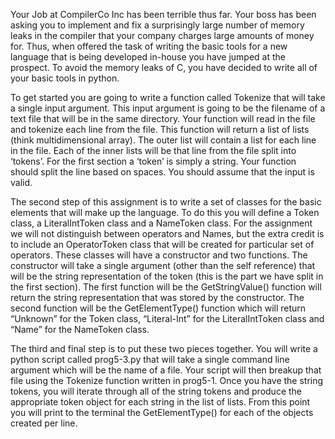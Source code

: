 Your Job at CompilerCo Inc has been terrible thus far. Your boss has been asking you to implement and fix a surprisingly large 
number of memory leaks in the compiler that your company charges large amounts of money for. Thus, when offered the task of writing 
the basic tools for a new language that is being developed in-house you have jumped at the prospect. To avoid the memory leaks of C, 
you have decided to write all of your basic tools in python.

To get started you are going to write a function called Tokenize that will take a single input argument. This input argument is 
going to be the filename of a text file that will be in the same directory. Your function will read in the file and tokenize each
line from the file. This function will return a list of lists (think multidimensional array). The outer list will contain a list for 
each line in the file. Each of the inner lists will be that line from the file split into ‘tokens’. For the first section a ‘token’ 
is simply a string. Your function should split the line based on spaces. You should assume that the input is valid.


The second step of this assignment is to write a set of classes for the basic elements that will make up the language. To do this 
you will define a Token class, a LiteralIntToken class and a NameToken class. For the assignment we will not distinguish between 
operators and Names, but the extra credit is to include an OperatorToken class that will be created for particular set of operators.
These classes will have a constructor and two functions. The constructor will take a single argument (other than the self reference) 
that will be the string representation of the token (this is the part we have split in the first section). The first function will be 
the GetStringValue() function will return the string representation that was stored by the constructor. The second function will be 
the GetElementType() function which will return “Unknown” for the Token class, “Literal-Int” for the LiteralIntToken class and 
“Name” for the NameToken class.

The third and final step is to put these two pieces together. You will write a python script called prog5-3.py that will take a single 
command line argument which will be the name of a file. Your script will then breakup that file using the Tokenize function written 
in prog5-1. Once you have the string tokens, you will iterate through all of the string tokens and produce the appropriate token 
object for each string in the list of lists. From this point you will print to the terminal the GetElementType() for each of the 
objects created per line.
